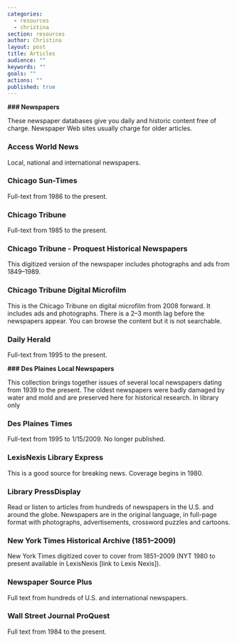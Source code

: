 ```yaml
---
categories: 
  - resources
  - christina
section: resources
author: Christina
layout: post
title: Articles
audience: ""
keywords: ""
goals: ""
actions: ""
published: true
---
```


**### Newspapers**

These newspaper databases give you daily and historic content free of charge. Newspaper Web sites usually charge for older articles.

### Access World News

Local, national and international newspapers.

### Chicago Sun-Times

Full-text from 1986 to the present.

### Chicago Tribune

Full-text from 1985 to the present.

### Chicago Tribune - Proquest Historical Newspapers

This digitized version of the newspaper includes photographs and ads from 1849–1989. 

### Chicago Tribune Digital Microfilm

This is the Chicago Tribune on digital microfilm from 2008 forward. It includes ads and photographs. There is a 2–3 month lag before the newspapers appear. You can browse the content but it is not searchable. 

### Daily Herald

Full-text from 1995 to the present.

**### Des Plaines Local Newspapers**

This collection brings together issues of several local newspapers dating from 1939 to the present. The oldest newspapers were badly damaged by water and mold and are preserved here for historical research. In library only

### Des Plaines Times

Full-text from 1995 to 1/15/2009. No longer published.

### LexisNexis Library Express

This is a good source for breaking news. Coverage begins in 1980.

### Library PressDisplay

Read or listen to articles from hundreds of newspapers in the U.S. and around the globe. Newspapers are in the original language, in full-page format with photographs, advertisements, crossword puzzles and cartoons. 

### New York Times Historical Archive (1851–2009)

New York Times digitized cover to cover from 1851–2009 (NYT 1980 to present available in LexisNexis [link to Lexis Nexis]).

### Newspaper Source Plus

Full text from hundreds of U.S. and international newspapers.

### Wall Street Journal ProQuest

Full text from 1984 to the present.

 		 
		

